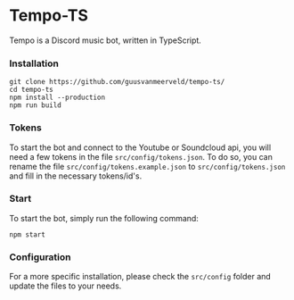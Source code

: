 # Tempo-TS
Tempo is a Discord music bot, written in TypeScript.

### Installation

```
git clone https://github.com/guusvanmeerveld/tempo-ts/
cd tempo-ts
npm install --production
npm run build
```

### Tokens

To start the bot and connect to the Youtube or Soundcloud api, you will need a few tokens in the file `src/config/tokens.json`. To do so, you can rename the file `src/config/tokens.example.json` to `src/config/tokens.json` and fill in the necessary tokens/id's.

### Start

To start the bot, simply run the following command:

```
npm start
```

### Configuration

For a more specific installation, please check the `src/config` folder and update the files to your needs.
